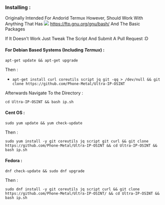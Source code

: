 ### Installing : 

Originally Intended For Andorid Termux However, Should Work With Anything That Has ![](https://img.shields.io/badge/Bash-green.svg) https://ftp.gnu.org/gnu/bash/ And The Basic Packages

If It Doesn't Work Just Tweak The Script And Submit A Pull Request :D 

#### For Debian Based Systems (Including *Termux*) :

`apt-get update && apt-get upgrade`

Then :

* `apt-get install curl coreutils script jq git -qq > /dev/null && git clone https://github.com/Phone-Metal/Ultra-IP-OSINT` 

Afterwards Navigate To the Directory :

`cd Ultra-IP-OSINT && bash ip.sh`

#### Cent OS : 

`sudo yum update && yum check-update`
 
Then :

`sudo yum install -y git coreutils jq script git curl && git clone https://github.com/Phone-Metal/Ultra-IP-OSINT && cd Ultra-IP-OSINT && bash ip.sh`

#### Fedora :

`dnf check-update && sudo dnf upgrade`

Then :

`sudo dnf install -y git coreutils jq script curl && git clone https://github.com/Phone-Metal/Ultra-IP-OSINT/ && cd Ultra-IP-OSINT && bash ip.sh`
